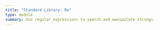 ```yaml
---
title: "Standard Library: Re"
type: module
summary: Use regular expressions to search and manipulate strings.
---
```


